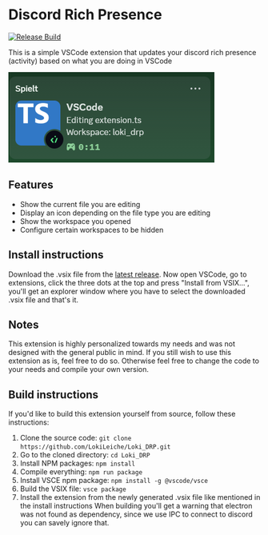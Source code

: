# Discord Rich Presence

[![Release Build](https://github.com/LokiLeiche/Loki_DRP/actions/workflows/release.yml/badge.svg)](https://github.com/LokiLeiche/Loki_DRP/actions/workflows/release.yml)

This is a simple VSCode extension that updates your discord rich presence (activity) based on what you are doing in VSCode

![preview image](preview.png)

## Features
* Show the current file you are editing
* Display an icon depending on the file type you are editing
* Show the workspace you opened
* Configure certain workspaces to be hidden

## Install instructions
Download the .vsix file from the [latest release](https://github.com/LokiLeiche/Loki_DRP/releases/latest). Now open VSCode, go to extensions, click the three dots at the top and press "Install from VSIX...", you'll get an explorer window where you have to select the downloaded .vsix file and that's it.

## Notes
This extension is highly personalized towards my needs and was not designed with the general public in mind.
If you still wish to use this extension as is, feel free to do so. Otherwise feel free to change the code to your needs and compile your own version.

## Build instructions
If you'd like to build this extension yourself from source, follow these instructions:
1. Clone the source code: `git clone https://github.com/LokiLeiche/Loki_DRP.git`
2. Go to the cloned directory: `cd Loki_DRP`
3. Install NPM packages: `npm install`
4. Compile everything: `npm run package`
5. Install VSCE npm package: `npm install -g @vscode/vsce`
6. Build the VSIX file: `vsce package`
7. Install the extension from the newly generated .vsix file like mentioned in the install instructions
When building you'll get a warning that electron was not found as dependency, since we use IPC to connect to discord you can savely ignore that.
